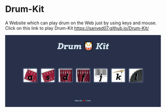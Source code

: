 # Drum-Kit
A Website which can play drum on the Web just by using keys and mouse.
Click on this link to play Drum-Kit https://sanved07.github.io/Drum-Kit/



![Drum Kit](/images/ss.png)
